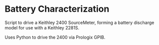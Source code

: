 # Battery Characterization

Script to drive a Keithley 2400 SourceMeter, forming a battery discharge model for use with a Keithley 2281S.

Uses Python to drive the 2400 via Prologix GPIB. 
